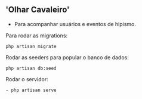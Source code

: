 'Olhar Cavaleiro'
- 
- Para acompanhar usuários e eventos de hipismo.

Para rodar as migrations:

```
php artisan migrate
```

Rodar as seeders para popular o banco de dados:

```
php artisan db:seed
```

Rodar o servidor:
```
- php artisan serve
```
